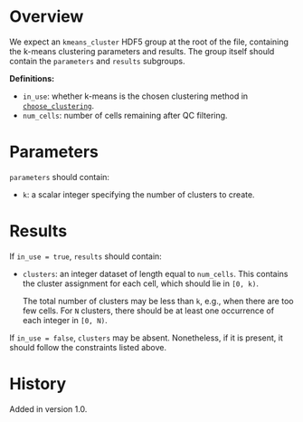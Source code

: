 # Overview

We expect an `kmeans_cluster` HDF5 group at the root of the file, containing the k-means clustering parameters and results.
The group itself should contain the `parameters` and `results` subgroups.

**Definitions:**

- `in_use`: whether k-means is the chosen clustering method in [`choose_clustering`](../choose_clustering/v1_0.md).
- `num_cells`: number of cells remaining after QC filtering.

# Parameters

`parameters` should contain:

- `k`: a scalar integer specifying the number of clusters to create.

# Results

If `in_use = true`, `results` should contain:

- `clusters`: an integer dataset of length equal to `num_cells`.
  This contains the cluster assignment for each cell, which should lie in `[0, k)`.

  The total number of clusters may be less than `k`, e.g., when there are too few cells.
  For `N` clusters, there should be at least one occurrence of each integer in `[0, N)`.

If `in_use = false`, `clusters` may be absent.
Nonetheless, if it is present, it should follow the constraints listed above.

# History

Added in version 1.0.
